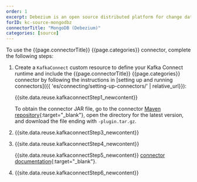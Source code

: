 ```yaml
---
order: 1
excerpt: Debezium is an open source distributed platform for change data capture. Debezium’s MongoDB connector can monitor a MongoDB replica set or a MongoDB sharded cluster for document changes in databases and collections, recording those changes as events in Kafka topics.
forID: kc-source-mongodbz
connectorTitle: "MongoDB (Debezium)"
categories: [source]
---
```


To use the {{page.connectorTitle}} {{page.categories}} connector, complete the following steps:

1. Create a `KafkaConnect` custom resource to define your Kafka Connect runtime and include the {{page.connectorTitle}} {{page.categories}} connector by following the instructions in [setting up and running connectors]({{ 'es/connecting/setting-up-connectors/' | relative_url}}):

   {{site.data.reuse.kafkaconnectStep1_newcontent}}

   To obtain the connector JAR file, go to the connector [Maven repository](https://repo1.maven.org/maven2/io/debezium/debezium-connector-mongodb/){:target="_blank"}, open the directory for the latest version, and download the file ending with `-plugin.tar.gz`.

2. {{site.data.reuse.kafkaconnectStep3_newcontent}}  

3. {{site.data.reuse.kafkaconnectStep4_newcontent}}

   {{site.data.reuse.kafkaconnectStep5_newcontent}} [connector documentation](https://github.com/debezium/debezium/tree/main/debezium-connector-mongodb){:target="_blank"}.

4. {{site.data.reuse.kafkaconnectStep6_newcontent}}